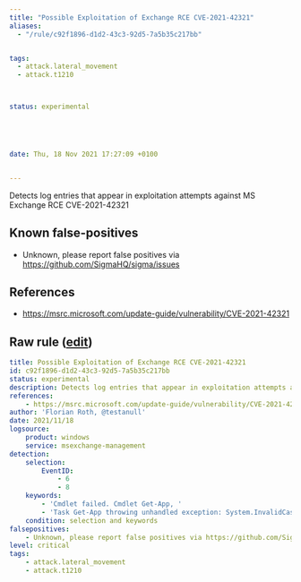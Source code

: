 ```yaml
---
title: "Possible Exploitation of Exchange RCE CVE-2021-42321"
aliases:
  - "/rule/c92f1896-d1d2-43c3-92d5-7a5b35c217bb"


tags:
  - attack.lateral_movement
  - attack.t1210



status: experimental





date: Thu, 18 Nov 2021 17:27:09 +0100


---
```


Detects log entries that appear in exploitation attempts against MS Exchange RCE CVE-2021-42321

<!--more-->


## Known false-positives

* Unknown, please report false positives via https://github.com/SigmaHQ/sigma/issues



## References

* https://msrc.microsoft.com/update-guide/vulnerability/CVE-2021-42321


## Raw rule ([edit](https://github.com/SigmaHQ/sigma/edit/master/rules/windows/builtin/msexchange/win_exchange_cve_2021_42321.yml))
```yaml
title: Possible Exploitation of Exchange RCE CVE-2021-42321
id: c92f1896-d1d2-43c3-92d5-7a5b35c217bb
status: experimental
description: Detects log entries that appear in exploitation attempts against MS Exchange RCE CVE-2021-42321
references:
    - https://msrc.microsoft.com/update-guide/vulnerability/CVE-2021-42321
author: 'Florian Roth, @testanull'
date: 2021/11/18
logsource:
    product: windows
    service: msexchange-management
detection:
    selection:
        EventID: 
            - 6
            - 8
    keywords:
        - 'Cmdlet failed. Cmdlet Get-App, '
        - 'Task Get-App throwing unhandled exception: System.InvalidCastException:'
    condition: selection and keywords
falsepositives:
    - Unknown, please report false positives via https://github.com/SigmaHQ/sigma/issues
level: critical
tags:
    - attack.lateral_movement
    - attack.t1210
```
